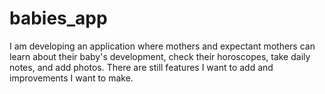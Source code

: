 # babies_app
I am developing an application where mothers and expectant mothers can learn about their baby's development, check their horoscopes, take daily notes, and add photos. There are still features I want to add and improvements I want to make.
